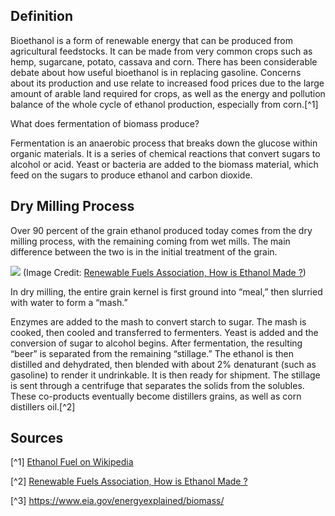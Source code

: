 ## Definition

Bioethanol is a form of renewable energy that can be produced from agricultural feedstocks.
It can be made from very common crops such as hemp, sugarcane, potato, cassava and corn.
There has been considerable debate about how useful bioethanol is in replacing gasoline.
Concerns about its production and use relate to increased food prices due to the large amount of arable land required for crops, as well as the energy and pollution balance of the whole cycle of ethanol production, especially from corn.[^1]

What does fermentation of biomass produce?

Fermentation is an anaerobic process that breaks down the glucose within organic materials. It is a series of chemical reactions that convert sugars to alcohol or acid. Yeast or bacteria are added to the biomass material, which feed on the sugars to produce ethanol and carbon dioxide.
## Dry Milling Process

Over 90 percent of the grain ethanol produced today comes from the dry milling process, with the remaining coming from wet mills. The main difference between the two is in the initial treatment of the grain.

![](drymill.jpg)
(Image Credit:
[Renewable Fuels Association, How is Ethanol Made ?](https://ethanolrfa.org/ethanol-101/how-is-ethanol-made))

In dry milling, the entire grain kernel is first ground into “meal,” then slurried with water to form a “mash.”

Enzymes are added to the mash to convert starch to sugar. The mash is cooked, then cooled and transferred to fermenters. Yeast is added and the conversion of sugar to alcohol begins. After fermentation,
the resulting “beer” is separated from the remaining “stillage.” The ethanol is then distilled and dehydrated, then blended with about 2% denaturant (such as gasoline) to render it undrinkable. It is then ready for shipment.
The stillage is sent through a centrifuge that separates the solids from the solubles.
These co-products eventually become distillers grains, as well as corn distillers oil.[^2]

## Sources

[^1] [Ethanol Fuel on Wikipedia](https://en.wikipedia.org/wiki/Ethanol_fuel)

[^2] [Renewable Fuels Association, How is Ethanol Made ?](https://ethanolrfa.org/ethanol-101/how-is-ethanol-made)

[^3] https://www.eia.gov/energyexplained/biomass/
